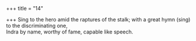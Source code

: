 +++
title = "14"

+++
Sing to the hero amid the raptures of the stalk; with a great hymn (sing)  to the discriminating one,  
Indra by name, worthy of fame, capable like speech.  